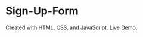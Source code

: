 # Sign-Up-Form
Created with HTML, CSS, and JavaScript.
[Live Demo](https://drewross137.github.io/Sign-Up-Form/).